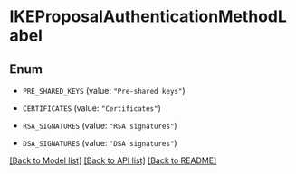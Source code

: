 # IKEProposalAuthenticationMethodLabel

## Enum


* `PRE_SHARED_KEYS` (value: `"Pre-shared keys"`)

* `CERTIFICATES` (value: `"Certificates"`)

* `RSA_SIGNATURES` (value: `"RSA signatures"`)

* `DSA_SIGNATURES` (value: `"DSA signatures"`)


[[Back to Model list]](../README.md#documentation-for-models) [[Back to API list]](../README.md#documentation-for-api-endpoints) [[Back to README]](../README.md)


